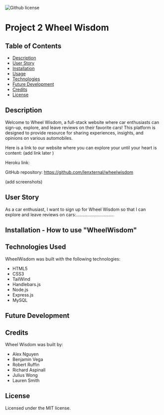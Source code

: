 ![Github license](https://img.shields.io/badge/license-MIT-blue.svg)


# Project 2 Wheel Wisdom

## Table of Contents

- [Description](#description)
- [User Story](#UserStory)
- [Installation](#installation)
- [Usage](#usage)
- [Technologies](#technologies)
- [Future Development](#futureDevelopment)
- [Credits](#credits)
- [License](#license)

## Description

Welcome to Wheel Wisdom, a full-stack website where car enthusiasts can sign-up, explore, and leave reviews on their favorite cars! This platform is designed to provide resource for sharing experiences, insights, and opinions on various automobiles.


Here is a link to our website where you can explore your until your heart is content: (add link later )


Heroku link: 

GitHub repository: https://github.com/Ienxternal/wheelwisdom


(add screenshots)

## User Story

As a car enthusiast, I want to sign up for Wheel Wisdom so that I can explore and leave reviews on cars:..............................


## Installation - How to use "WheelWisdom"




## Technologies Used 

WheelWisdom was built with the following technologies:

- HTML5
- CSS3
- TailWind
- Handlebars.js
- Node.js
- Express.js
- MySQL
    
## Future Development 



## Credits

Wheel Wisdom was built by:

- Alex Nguyen
- Benjamin Vega
- Robert Ruffin
- Richard Aspinall
- Julius Wong
- Lauren Smith


## License

Licensed under the MIT license.